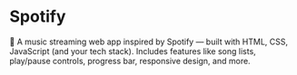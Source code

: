 # Spotify
🎵 A music streaming web app inspired by Spotify — built with HTML, CSS, JavaScript (and your tech stack). Includes features like song lists, play/pause controls, progress bar, responsive design, and more.
